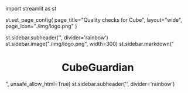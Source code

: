 import streamlit as st

st.set_page_config(
    page_title="Quality checks for Cube", 
    layout="wide",
    page_icon="./img/logo.png"
)

st.sidebar.subheader('', divider='rainbow')
st.sidebar.image("./img/logo.png", width=300)
st.sidebar.markdown("<h1 style='text-align: center;'>CubeGuardian</h1>", unsafe_allow_html=True)
st.sidebar.subheader('', divider='rainbow')
